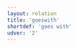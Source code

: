 ```yaml
---
layout: relation
title: 'goeswith'
shortdef: 'goes with'
udver: '2'
---
```

<!-- Interlanguage links updated Út zář 29 18:41:24 CEST 2020 -->
